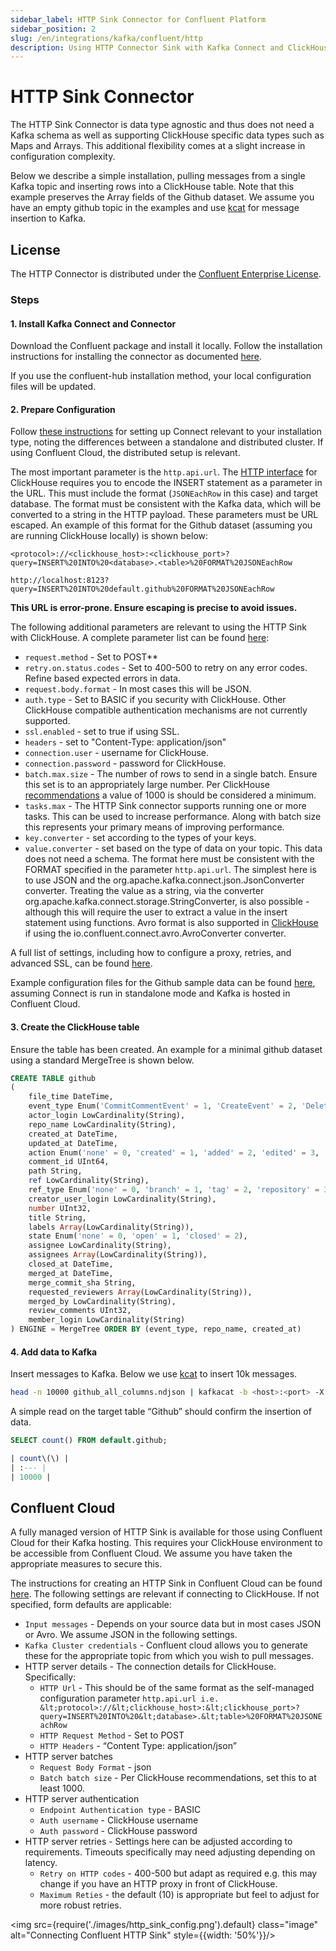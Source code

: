 ```yaml
---
sidebar_label: HTTP Sink Connector for Confluent Platform
sidebar_position: 2
slug: /en/integrations/kafka/confluent/http
description: Using HTTP Connector Sink with Kafka Connect and ClickHouse
---
```


# HTTP Sink Connector
The HTTP Sink Connector is data type agnostic and thus does not need a Kafka schema as well as supporting ClickHouse specific data types such as Maps and Arrays. This additional flexibility comes at a slight increase in configuration complexity.

Below we describe a simple installation, pulling messages from a single Kafka topic and inserting rows into a ClickHouse table. Note that this example preserves the Array fields of the Github dataset. We assume you have an empty github topic in the examples and use [kcat](https://github.com/edenhill/kcat) for message insertion to Kafka.

## License
The HTTP Connector is distributed under the [Confluent Enterprise License](https://docs.confluent.io/kafka-connect-http/current/overview.html#license).

### Steps

#### 1. Install Kafka Connect and Connector

Download the Confluent package and install it locally. Follow the installation instructions for installing the connector as documented [here](https://docs.confluent.io/kafka-connect-http/current/overview.html).

If you use the confluent-hub installation method, your local configuration files will be updated.

#### 2. Prepare Configuration

Follow [these instructions](https://docs.confluent.io/cloud/current/cp-component/connect-cloud-config.html#set-up-a-local-connect-worker-with-cp-install) for setting up Connect relevant to your installation type, noting the differences between a standalone and distributed cluster. If using Confluent Cloud, the distributed setup is relevant.

The most important parameter is the `http.api.url`. The [HTTP interface](https://clickhouse.com/docs/en/interfaces/http/) for ClickHouse requires you to encode the INSERT statement as a parameter in the URL. This must include the format (`JSONEachRow` in this case) and target database. The format must be consistent with the Kafka data, which will be converted to a string in the HTTP payload. These parameters must be URL escaped. An example of this format for the Github dataset (assuming you are running ClickHouse locally) is shown below:

```
<protocol>://<clickhouse_host>:<clickhouse_port>?query=INSERT%20INTO%20<database>.<table>%20FORMAT%20JSONEachRow

http://localhost:8123?query=INSERT%20INTO%20default.github%20FORMAT%20JSONEachRow
```

**This URL is error-prone. Ensure escaping is precise to avoid issues.**

The following additional parameters are relevant to using the HTTP Sink with ClickHouse. A complete parameter list can be found [here](https://docs.confluent.io/kafka-connect-http/current/connector_config.html):


* `request.method` - Set to POST**
* `retry.on.status.codes` - Set to 400-500 to retry on any error codes. Refine based expected errors in data.
* `request.body.format` - In most cases this will be JSON.
* `auth.type` - Set to BASIC if you security with ClickHouse. Other ClickHouse compatible authentication mechanisms are not currently supported.
* `ssl.enabled` - set to true if using SSL.
* `headers` - set to "Content-Type: application/json"
* `connection.user` - username for ClickHouse.
* `connection.password` - password for ClickHouse.
* `batch.max.size` - The number of rows to send in a single batch. Ensure this set is to an appropriately large number. Per ClickHouse [recommendations](https://clickhouse.com/docs/en/introduction/performance/#performance-when-inserting-data) a value of 1000 is should be considered a minimum.
* `tasks.max` - The HTTP Sink connector supports running one or more tasks. This can be used to increase performance. Along with batch size this represents your primary means of improving performance.
* `key.converter` - set according to the types of your keys.
* `value.converter` - set based on the type of data on your topic. This data does not need a schema. The format here must be consistent with the FORMAT specified in the parameter `http.api.url`. The simplest here is to use JSON and the org.apache.kafka.connect.json.JsonConverter converter. Treating the value as a string, via the converter org.apache.kafka.connect.storage.StringConverter, is also possible - although this will require the user to extract a value in the insert statement using functions. Avro format is also supported in [ClickHouse](https://clickhouse.com/docs/en/interfaces/formats/#data-format-avro) if using the io.confluent.connect.avro.AvroConverter converter.  

A full list of settings, including how to configure a proxy, retries, and advanced SSL, can be found [here](https://docs.confluent.io/kafka-connect-http/current/connector_config.html).

Example configuration files for the Github sample data can be found [here](https://github.com/ClickHouse/clickhouse-docs/tree/main/docs/en/integrations/kafka/code/connectors/http_sink), assuming Connect is run in standalone mode and Kafka is hosted in Confluent Cloud.

#### 3. Create the ClickHouse table

Ensure the table has been created. An example for a minimal github dataset using a standard MergeTree is shown below.


```sql
CREATE TABLE github
(
    file_time DateTime,
    event_type Enum('CommitCommentEvent' = 1, 'CreateEvent' = 2, 'DeleteEvent' = 3, 'ForkEvent' = 4,'GollumEvent' = 5, 'IssueCommentEvent' = 6, 'IssuesEvent' = 7, 'MemberEvent' = 8, 'PublicEvent' = 9, 'PullRequestEvent' = 10, 'PullRequestReviewCommentEvent' = 11, 'PushEvent' = 12, 'ReleaseEvent' = 13, 'SponsorshipEvent' = 14, 'WatchEvent' = 15, 'GistEvent' = 16, 'FollowEvent' = 17, 'DownloadEvent' = 18, 'PullRequestReviewEvent' = 19, 'ForkApplyEvent' = 20, 'Event' = 21, 'TeamAddEvent' = 22),
    actor_login LowCardinality(String),
    repo_name LowCardinality(String),
    created_at DateTime,
    updated_at DateTime,
    action Enum('none' = 0, 'created' = 1, 'added' = 2, 'edited' = 3, 'deleted' = 4, 'opened' = 5, 'closed' = 6, 'reopened' = 7, 'assigned' = 8, 'unassigned' = 9, 'labeled' = 10, 'unlabeled' = 11, 'review_requested' = 12, 'review_request_removed' = 13, 'synchronize' = 14, 'started' = 15, 'published' = 16, 'update' = 17, 'create' = 18, 'fork' = 19, 'merged' = 20),
    comment_id UInt64,
    path String,
    ref LowCardinality(String),
    ref_type Enum('none' = 0, 'branch' = 1, 'tag' = 2, 'repository' = 3, 'unknown' = 4),
    creator_user_login LowCardinality(String),
    number UInt32,
    title String,
    labels Array(LowCardinality(String)),
    state Enum('none' = 0, 'open' = 1, 'closed' = 2),
    assignee LowCardinality(String),
    assignees Array(LowCardinality(String)),
    closed_at DateTime,
    merged_at DateTime,
    merge_commit_sha String,
    requested_reviewers Array(LowCardinality(String)),
    merged_by LowCardinality(String),
    review_comments UInt32,
    member_login LowCardinality(String)
) ENGINE = MergeTree ORDER BY (event_type, repo_name, created_at)

```

#### 4. Add data to Kafka

Insert messages to Kafka. Below we use [kcat](https://github.com/edenhill/kcat) to insert 10k messages.

```bash
head -n 10000 github_all_columns.ndjson | kafkacat -b <host>:<port> -X security.protocol=sasl_ssl -X sasl.mechanisms=PLAIN -X sasl.username=<username>  -X sasl.password=<password> -t github
```

A simple read on the target table “Github” should confirm the insertion of data.


```sql
SELECT count() FROM default.github;

| count\(\) |
| :--- |
| 10000 |

```

## Confluent Cloud

A fully managed version of HTTP Sink is available for those using Confluent Cloud for their Kafka hosting. This requires your ClickHouse environment to be accessible from Confluent Cloud. We assume you have taken the appropriate measures to secure this.

The instructions for creating an HTTP Sink in Confluent Cloud can be found [here](https://docs.confluent.io/cloud/current/connectors/cc-http-sink.html). The following settings are relevant if connecting to ClickHouse. If not specified, form defaults are applicable:


* `Input messages` - Depends on your source data but in most cases JSON or Avro. We assume JSON in the following settings.
* `Kafka Cluster credentials` - Confluent cloud allows you to generate these for the appropriate topic from which you wish to pull messages.
* HTTP server details - The connection details for ClickHouse. Specifically:
    * `HTTP Url` - This should be of the same format as the self-managed configuration parameter `http.api.url i.e. &lt;protocol>://&lt;clickhouse_host>:&lt;clickhouse_port>?query=INSERT%20INTO%20&lt;database>.&lt;table>%20FORMAT%20JSONEachRow`
    * `HTTP Request Method` - Set to POST
    * `HTTP Headers` - “Content Type: application/json”
* HTTP server batches
    * `Request Body Format` - json
    * `Batch batch size` - Per ClickHouse recommendations, set this to at least 1000.
* HTTP server authentication
    * `Endpoint Authentication type` - BASIC
    * `Auth username` - ClickHouse username
    * `Auth password` - ClickHouse password
* HTTP server retries - Settings here can be adjusted according to requirements. Timeouts specifically may need adjusting depending on latency.
    * `Retry on HTTP codes` - 400-500 but adapt as required e.g. this may change if you have an HTTP proxy in front of ClickHouse.
    * `Maximum Reties` - the default (10) is appropriate but feel to adjust for more robust retries.

<img src={require('./images/http_sink_config.png').default} class="image" alt="Connecting Confluent HTTP Sink" style={{width: '50%'}}/>
